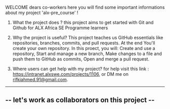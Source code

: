 WELCOME dears co-workers
here you will find some important informations about my project 'alx-pre_course' !

1. What the project does ?
      this project aims to get started with Git and Github for ALX Africa SE Programme learners

2. Why the project is useful?
      This project teaches us GitHub essentials like repositories, branches, commits, and pull requests. At the end You'll create your own repository.
      In this proect, you will: Create and use a repository, Start and manage a new branch, Make changes to a file and push them to GitHub as commits, Open and merge a         pull request.

3. Where users can get help with my project?
      for help visit this link : https://intranet.alxswe.com/projects/1106, or DM me on rifkiahmed.91@gmail.com.

-------------------------------------------------     
-- let's work as collaborators on this project --
-------------------------------------------------
